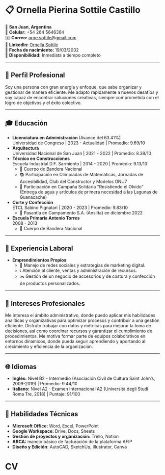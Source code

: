 # 📋 Ornella Pierina Sottile Castillo

📍 **San Juan, Argentina**  
📱 **Celular:** +54 264 5646364  
✉️ **Correo:** orne.sottile@gmail.com  
🔗 **LinkedIn:** [Ornella Sottile](www.linkedin.com/in/ornella-sottile)  
🎂 **Fecha de nacimiento:** 19/03/2002  
📆 **Disponibilidad:** Inmediata a tiempo completo  

---

## 💼 Perfil Profesional  
Soy una persona con gran energía y enfoque, que sabe organizar y gestionar de manera eficiente. Me adapto rápidamente a nuevos desafíos y soy capaz de encontrar soluciones creativas, siempre comprometida con el logro de objetivos y el éxito colectivo.

---

## 🎓 Educación  
- **Licenciatura en Administración** (Avance del 63.41%)  
  Universidad de Congreso | 2023 - Actualidad | Promedio: 9.69/10
- **Arquitectura**  
  Universidad Nacional de San Juan | 2021 - 2022 | Promedio: 8.38/10
- **Técnico en Construcciones**  
  Escuela Industrial D.F. Sarmiento | 2014 - 2020 | Promedio: 9.13/10  
  - 🏅 Cuerpo de Bandera Nacional  
  - 📚 Participación en Olimpiadas de Matemáticas, Jornadas de Accesibilidad, Club del Constructor y Modelos ONU7  
  - 🤝 Participación en Campaña Solidaria "Resistiendo el Olvido" (Entrega de agua y artículos de primera necesidad a las Lagunas de Guanacache)
- **Corte y Confección**  
  ETCL Sabino Pignatari | 2020 - 2023 | Promedio: 9.83/10  
  - 🧵 Pasantía en Campamento S.A. (Ansilta) en diciembre 2022
- **Escuela Primaria Antonio Torres**  
  2008 - 2013  
  - 🏅 Cuerpo de Bandera Nacional

---

## 💼 Experiencia Laboral  
- **Emprendimientos Propios**  
  - 📱 Manejo de redes sociales y estrategias de marketing digital.  
  - 📞 Atención al cliente, ventas y administración de recursos.  
  - ✂️ Gestión de un negocio de accesorios y de costura y confección de productos personalizados.

---

## 🚀 Intereses Profesionales  
Me interesa el ámbito administrativo, donde puedo aplicar mis habilidades analíticas y organizativas para optimizar procesos y contribuir a una gestión eficiente. Disfruto trabajar con datos y métricas para mejorar la toma de decisiones, así como coordinar recursos y garantizar el cumplimiento de procedimientos. Me motiva formar parte de equipos colaborativos en entornos dinámicos, donde pueda seguir aprendiendo y aportando al crecimiento y eficiencia de la organización.

---

## 🌐 Idiomas  
- **Inglés:** Nivel B2 - Intermedio (Asociación Civil de Cultura Saint John’s, 2009-2019) | Promedio: 9.44/10
- **Italiano:** Nivel A2 - Examen Internacional A2 (Università degli Studi Roma Tre, 2018) | Puntaje: 91/100

---

## 💪 Habilidades Técnicas  
- **Microsoft Office:** Word, Excel, PowerPoint  
- **Google Workspace:** Drive, Docs, Sheets  
- **Gestión de proyectos y organización:** Trello, Notion  
- **ARCA:** manejo básico de facturación de la plataforma AFIP  
- **Diseño y Edición:** AutoCAD, SketchUp, Illustrator, Canva  
# CV
